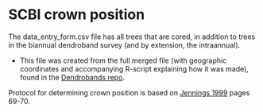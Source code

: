 # SCBI crown position

The data_entry_form.csv file has all trees that are cored, in addition to trees in the biannual dendroband survey (and by extension, the intraannual). 
- This file was created from the full merged file (with geographic coordinates and accompanying R-script explaining how it was made), found in the [Dendrobands repo](https://github.com/SCBI-ForestGEO/Dendrobands/blob/master/data/clean_data_files/dendro_cored_full.csv).

Protocol for determining crown position is based on [Jennings 1999](https://academic.oup.com/forestry/article/72/1/59/589132) pages 69-70.
